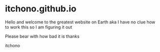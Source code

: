 # itchono.github.io
Hello and welcome to the greatest website on Earth
aka I have no clue how to work this so I am figuring it out

Please bear with how bad it is thanks

itchono
